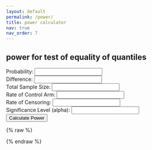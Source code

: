```yaml
---
layout: default
permalink: /power/
title: power calculator
nav: true
nav_order: 7
---
```


<h2>power for test of equality of quantiles</h2>

<form id="power-form">
  <label>Probability: <input type="number" id="prob" step="any" required></label><br>
  <label>Difference: <input type="number" id="diff" step="any" required></label><br>
  <label>Total Sample Size: <input type="number" id="sample-size" required></label><br>
  <label>Rate of Control Arm: <input type="number" id="rate-control" step="any" required></label><br>
  <label>Rate of Censoring: <input type="number" id="rate-cens" step="any" required></label><br>
  <label>Significance Level (alpha): <input type="number" id="alpha" step="any" required></label><br>
  <button type="submit">Calculate Power</button>
</form>

<p id="result"></p>

<canvas id="survivalChart" style="max-width:600px; max-height:400px;"></canvas>

{% raw %}
<script src="https://cdn.jsdelivr.net/npm/chart.js"></script>
<script src="https://cdn.jsdelivr.net/npm/chartjs-plugin-annotation@1.1.0/dist/chartjs-plugin-annotation.min.js"></script>

<script>
function normCDF(x) {
  var sign = x < 0 ? -1 : 1;
  x = Math.abs(x) / Math.sqrt(2);
  var a1 = 0.254829592, a2 = -0.284496736, a3 = 1.421413741,
      a4 = -1.453152027, a5 = 1.061405429, p = 0.3275911;
  var t = 1 / (1 + p * x);
  var y = 1 - (((((a5 * t + a4) * t) + a3) * t + a2) * t + a1) * t * Math.exp(-x * x);
  return 0.5 * (1 + sign * y);
}

function expo_pdf(x, lambda) {
  return lambda * Math.exp(-lambda * x);
}

function inverseErf(x) {
  let a = 0.147;
  let ln = Math.log(1 - x * x);
  let term1 = 2 / (Math.PI * a) + ln / 2;
  let term2 = ln / a;
  return Math.sign(x) * Math.sqrt(Math.sqrt(term1 * term1 - term2) - term1);
}

function normSInv(p) {
  return Math.sqrt(2) * inverseErf(2 * p - 1);
}

window.addEventListener("DOMContentLoaded", function () {
  const form = document.getElementById("power-form");
  const ctx = document.getElementById("survivalChart").getContext("2d");

  // Initialize empty chart first
  let survivalChart = new Chart(ctx, {
    type: 'line',
    data: {
      labels: [], 
      datasets: [
        {
          label: 'Survival Control',
          borderColor: 'blue',
          fill: false,
          data: []
        },
        {
          label: 'Survival Experimental',
          borderColor: 'red',
          fill: false,
          data: []
        }
      ]
    },
    options: {
      scales: {
        x: {
          title: { display: true, text: 'Time' },
          min: 0,
          max: 10
        },
        y: {
          title: { display: true, text: 'Survival Probability' },
          min: 0,
          max: 1,
          ticks: { stepSize: 0.1 }
        }
      },
      plugins: {
        annotation: {
          annotations: {
            line1: {
              type: 'line',
              yMin: 0, yMax: 1,
              xMin: 0, xMax: 10,
              borderColor: 'green',
              borderWidth: 2,
              label: {
                content: '',
                enabled: true,
                position: 'start',
                backgroundColor: 'green',
                color: 'white',
                font: { weight: 'bold' }
              }
            }
          }
        }
      }
    },
  });

  form.addEventListener("submit", function(e) {
    e.preventDefault();

    const prob = parseFloat(document.getElementById("prob").value);
    const n = parseFloat(document.getElementById("sample-size").value);
    const rateC = parseFloat(document.getElementById("rate-control").value);
    const diff = parseFloat(document.getElementById("diff").value);
    const rateCens = parseFloat(document.getElementById("rate-cens").value);
    const alpha = parseFloat(document.getElementById("alpha").value);

    const z_critical = Math.abs(normSInv(1 - alpha / 2));
    const quantC = -Math.log(1 - prob) / rateC;
    const rateE = -Math.log(1 - prob) / (quantC - diff);
    const quantE = quantC - diff;

    const phiC = rateC / (rateC + rateCens) * (Math.exp((rateC + rateCens) * quantC) - 1);
    const phiE = rateE / (rateE + rateCens) * (Math.exp((rateE + rateCens) * quantE) - 1);

    const sigma2 = Math.pow(1 - prob, 2) *
      (phiC / ((1 / 2) * Math.pow(expo_pdf(quantC, rateC),2)) +
       phiE / ((1 / 2) * Math.pow(expo_pdf(quantE, rateE),2) ));

    const se = Math.sqrt(sigma2 / n);

    const power =
      1 - normCDF(z_critical - diff / se) +
          normCDF(-z_critical - diff / se);

    if (isNaN(power)) {
      document.getElementById("result").innerText = "Error: invalid calculation.";
    } else {
      document.getElementById("result").innerText =
        "Estimated Power: " + (power * 100).toFixed(2) + "%";
    }

    // Plot survival functions from time=0 to 10 (you can adjust max time)
    const maxTime = 10;
    const steps = 100;
    const timePoints = [];
    const survivalControl = [];
    const survivalExp = [];

    for(let i = 0; i <= steps; i++) {
      const t = (i / steps) * maxTime;
      timePoints.push(t);
      survivalControl.push(Math.exp(-rateC * t));
      survivalExp.push(Math.exp(-rateE * t));
    }

    // Update the chart data
    survivalChart.data.labels = timePoints;
    survivalChart.data.datasets[0].data = survivalControl;
    survivalChart.data.datasets[1].data = survivalExp;

    // Update horizontal line annotation at y = 1 - p with label '1 - p'
    survivalChart.options.plugins.annotation.annotations.line1.yMin = 1 - prob;
    survivalChart.options.plugins.annotation.annotations.line1.yMax = 1 - prob;
    survivalChart.options.plugins.annotation.annotations.line1.label.content = `1 - p = ${(1 - prob).toFixed(2)}`;

    survivalChart.update();
  });
});
</script>
{% endraw %}
